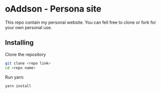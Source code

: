 # oAddson - Persona site

This repo contain my personal website.
You can fell free to clone or fork for your own personal use.

## Installing
Clone the repository 
```bash
git clone <repo link>
cd <repo name>
```
Run yarn:
```bash
yarn install 
```
